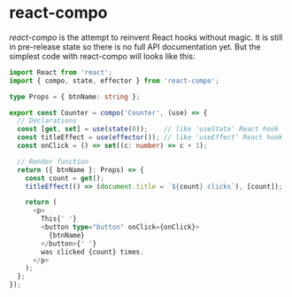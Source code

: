# react-compo

_react-compo_ is the attempt to reinvent React hooks without magic. It is still in pre-release state so there is no full API documentation yet. But the simplest code with react-compo will looks like this:

```TypeScript
import React from 'react';
import { compo, state, effector } from 'react-compo';

type Props = { btnName: string };

export const Counter = compo('Counter', (use) => {
  // Declarations
  const [get, set] = use(state(0));    // like 'useState' React hook
  const titleEffect = use(effector()); // like 'useEffect' React hook
  const onClick = () => set((c: number) => c + 1);

  // Render function
  return ({ btnName }: Props) => {
    const count = get();
    titleEffect(() => (document.title = `${count} clicks`), [count]);

    return (
      <p>
        This{' '}
        <button type="button" onClick={onClick}>
          {btnName}
        </button>{' '}
        was clicked {count} times.
      </p>
    );
  };
});
```
